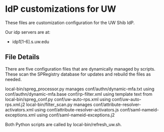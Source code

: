 # IdP customizations for UW

These files are customization configuration for the UW Shib IdP.

Our idp servers are at:

- idp1[1-6].s.uw.edu

## File Details

There are five configuration files that are dynamically managed by scripts.
These scan the SPRegistry database for updates and rebuild the files as needed.

local-bin/spreg_processor.py manages
  conf/authn/dynamic-mfa.txt using conf/authn/dynamic-mfa.base
  conf/rp-filter.xml using template text from local-bin/spreg_conf.py
  conf/uw-auto-rps.xml using conf/uw-auto-rps.xml.j2
local-bin/filter_scan.py manages
  conf/attribute-resolver-activators.xml using conf/attribute-resolver-activators.js
  conf/saml-nameid-exceptions.xml using conf/saml-nameid-exceptions.j2

Both Python scripts are called by local-bin/refresh_uw.sh.
